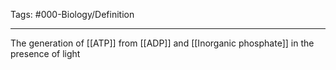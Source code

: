 Tags: #000-Biology/Definition 

---
The generation of [[ATP]] from [[ADP]] and [[Inorganic phosphate]] in the presence of light
